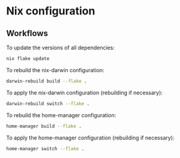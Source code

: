 # Nix configuration

## Workflows

To update the versions of all dependencies:

```sh
nix flake update
```

To rebuild the nix-darwin configuration:

```sh
darwin-rebuild build --flake .
```

To apply the nix-darwin configuration (rebuilding if necessary):

```sh
darwin-rebuild switch --flake .
```

To rebuild the home-manager configuration:

```sh
home-manager build --flake .
```

To apply the home-manager configuration (rebuilding if necessary):

```sh
home-manager switch --flake .
```
